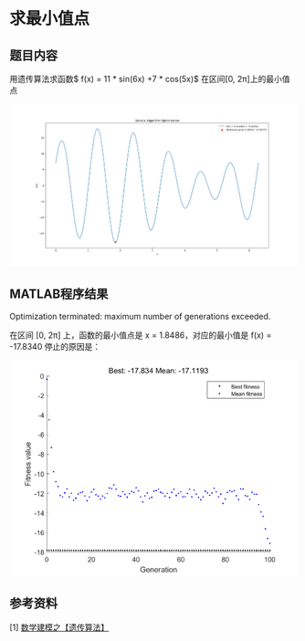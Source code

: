 # 求最小值点

## 题目内容
用遗传算法求函数$ f(x) = 11 * sin(6x) +7 * cos(5x)$ 在区间[0, 2π]上的最小值点

![解出最小值点](/求最小值点\Project\最小值点图.png)

## MATLAB程序结果

Optimization terminated: maximum number of generations exceeded.

在区间 [0, 2π] 上，函数的最小值点是 x = 1.8486，对应的最小值是 f(x) = -17.8340
停止的原因是： 


![MATLAB程序结果](/求最小值点/Project/124.png)
## 参考资料
[1] [数学建模之【遗传算法】](https://blog.csdn.net/qq_48715321/article/details/124332922?ops_request_misc=%257B%2522request%255Fid%2522%253A%2522171781216416777224426005%2522%252C%2522scm%2522%253A%252220140713.130102334..%2522%257D&request_id=171781216416777224426005&biz_id=0&utm_medium=distribute.pc_search_result.none-task-blog-2~all~sobaiduend~default-1-124332922-null-null.142^v100^pc_search_result_base6&utm_term=%E6%95%B0%E5%AD%A6%E5%BB%BA%E6%A8%A1%20%E9%81%97%E4%BC%A0%E7%AE%97%E6%B3%95&spm=1018.2226.3001.4187) 